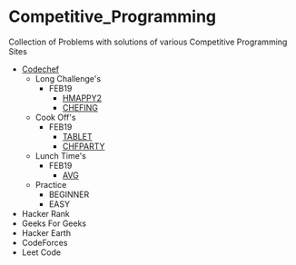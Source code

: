 # Competitive_Programming
Collection of Problems with solutions of various Competitive Programming Sites
- [Codechef](https://www.codechef.com/users/vikasviki)
  + Long Challenge's
    * FEB19
      - [HMAPPY2](https://github.com/VikasViki/Competitive_Programming/blob/master/Codechef/Long_Challenge/FEB19/HMAPPY2.py)
      - [CHEFING](https://github.com/VikasViki/Competitive_Programming/blob/master/Codechef/Long_Challenge/FEB19/CHEFING.py)
  + Cook Off's
    * FEB19
      - [TABLET](https://github.com/VikasViki/Competitive_Programming/blob/master/Codechef/Cook-Off/FEB19/TABLET.py)
      - [CHFPARTY](https://github.com/VikasViki/Competitive_Programming/blob/master/Codechef/Cook-Off/FEB19/CHFPARTY.py)
  + Lunch Time's 
    * FEB19
      - [AVG](https://github.com/VikasViki/Competitive_Programming/blob/master/Codechef/Lunch_Time/FEB19/AVG.py)
  + Practice
    * BEGINNER
    * EASY
 - Hacker Rank
 - Geeks For Geeks
 - Hacker Earth
 - CodeForces
 - Leet Code
 
